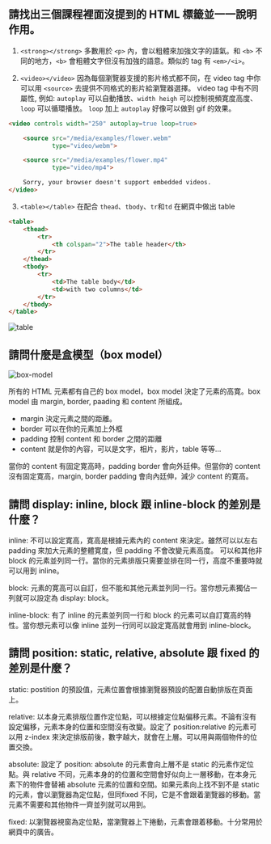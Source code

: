 ## 請找出三個課程裡面沒提到的 HTML 標籤並一一說明作用。
1. `<strong></strong>` 多數用於 `<p>` 內，會以粗體來加強文字的語氣。和 `<b>` 不同的地方，`<b>` 會粗體文字但沒有加強的語意。類似的 tag 有 `<em>/<i>`。

2. `<video></video>` 因為每個瀏覽器支援的影片格式都不同，在 video tag 中你可以用 `<source>` 去提供不同格式的影片給瀏覽器選擇。 video tag 中有不同屬性, 例如: `autoplay` 可以自動播放、`width heigh` 可以控制視頻寛度高度、`loop` 可以循環播放。 `loop` 加上 `autoplay` 好像可以做到 gif 的效果。

```html
<video controls width="250" autoplay=true loop=true>

    <source src="/media/examples/flower.webm"
            type="video/webm">

    <source src="/media/examples/flower.mp4"
            type="video/mp4">

    Sorry, your browser doesn't support embedded videos.
</video>
```

3. `<table></table>` 在配合 `thead`、`tbody`、`tr`和`td` 在網頁中做出 table
```html
<table>
    <thead>
        <tr>
            <th colspan="2">The table header</th>
        </tr>
    </thead>
    <tbody>
        <tr>
            <td>The table body</td>
            <td>with two columns</td>
        </tr>
    </tbody>
</table>
```
![table]()

## 請問什麼是盒模型（box model）
![box-model]()

所有的 HTML 元素都有自己的 box model，box model 決定了元素的高寛。box model 由 margin, border, paading 和 content 所組成。

- margin 決定元素之間的距離。
- border 可以在你的元素加上外框
- padding 控制 content 和 border 之間的距離
- content 就是你的內容，可以是文字，相片，影片，table 等等…

當你的 content 有固定寛高時，padding border 會向外廷伸。但當你的 content 沒有固定寛高，margin, border padding 會向內廷伸，減少 content 的寛高。


## 請問 display: inline, block 跟 inline-block 的差別是什麼？
inline: 不可以設定寛高，寛高是根據元素內的 content 來決定。雖然可以以左右 padding 來加大元素的整體寛度，但 padding 不會改變元素高度。 可以和其他非 block 的元素並列同一行。當你的元素排版只需要並排在同一行，高度不重要時就可以用到 inline。

block: 元素的寛高可以自訂，但不能和其他元素並列同一行。當你想元素獨佔一列就可以設定為 display: block。

inline-block: 有了 inline 的元素並列同一行和 block 的元素可以自訂寛高的特性。當你想元素可以像 inline 並列一行同可以設定寛高就會用到 inline-block。

## 請問 position: static, relative, absolute 跟 fixed 的差別是什麼？
static: postition 的預設值，元素位置會根據瀏覽器預設的配置自動排版在頁面上。

relative: 以本身元素排版位置作定位點，可以根據定位點偏移元素。不論有沒有設定偏移，元素本身的位置和空間沒有改變。設定了 position:relative 的元素可以用 z-index 來決定排版前後，數字越大，就會在上層。可以用與兩個物件的位置交換。

absolute: 設定了 position: absolute 的元素會向上層不是 static 的元素作定位點。與 relative 不同，元素本身的的位置和空間會好似向上一層移動，在本身元素下的物件會替補 absolute 元素的位置和空間。如果元素向上找不到不是 static 的元素，會以瀏覽器為定位點，但同fixed 不同，它是不會跟着瀏覽器的移動。當元素不需要和其他物件一齊並列就可以用到。

fixed: 以瀏覽器視窗為定位點，當瀏覽器上下捲動，元素會跟着移動。十分常用於網頁中的廣告。
